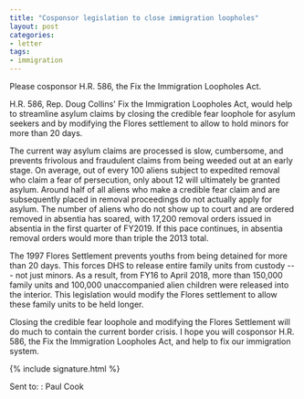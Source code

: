 ```yaml
---
title: "Cosponsor legislation to close immigration loopholes"
layout: post
categories:
- letter
tags:
- immigration
---
```


Please cosponsor H.R. 586, the Fix the Immigration Loopholes Act.

H.R. 586, Rep. Doug Collins' Fix the Immigration Loopholes Act, would help to streamline asylum claims by closing the credible fear loophole for asylum seekers and by modifying the Flores settlement to allow to hold minors for more than 20 days.

The current way asylum claims are processed is slow, cumbersome, and prevents frivolous and fraudulent claims from being weeded out at an early stage. On average, out of every 100 aliens subject to expedited removal who claim a fear of persecution, only about 12 will ultimately be granted asylum. Around half of all aliens who make a credible fear claim and are subsequently placed in removal proceedings do not actually apply for asylum. The number of aliens who do not show up to court and are ordered removed in absentia has soared, with 17,200 removal orders issued in absentia in the first quarter of FY2019. If this pace continues, in absentia removal orders would more than triple the 2013 total.

The 1997 Flores Settlement prevents youths from being detained for more than 20 days. This forces DHS to release entire family units from custody --- not just minors. As a result, from FY16 to April 2018, more than 150,000 family units and 100,000 unaccompanied alien children were released into the interior. This legislation would modify the Flores settlement to allow these family units to be held longer.

Closing the credible fear loophole and modifying the Flores Settlement will do much to contain the current border crisis. I hope you will cosponsor H.R. 586, the Fix the Immigration Loopholes Act, and help to fix our immigration system.

{% include signature.html %}

Sent to:
: Paul Cook
